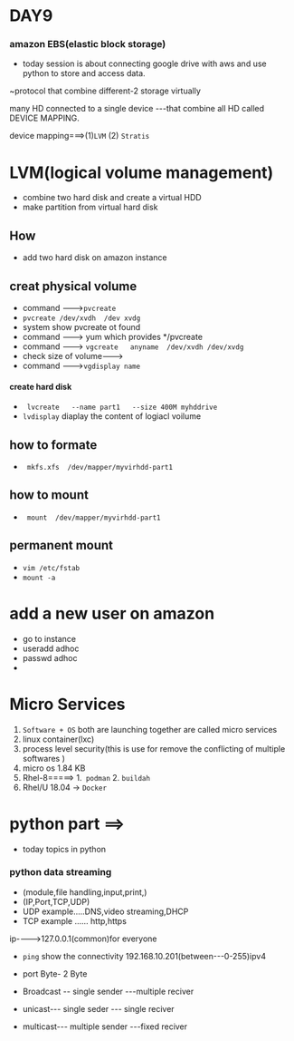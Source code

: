 #  DAY9

### amazon EBS(elastic block storage)
* today session is about  connecting google drive with aws and use python to store and access data.

~protocol that combine different-2 storage virtually

many HD connected to a single device ---that combine all HD called DEVICE MAPPING.

device mapping===>(1)`LVM`
                  (2) `Stratis`
# LVM(logical volume management)

* combine two hard disk and create a virtual HDD
* make partition from virtual hard disk

## How

* add two hard disk on amazon instance
## creat physical volume
* command --->`` pvcreate ``
* ``pvcreate /dev/xvdh  /dev xvdg``
* system show pvcreate ot found
* command ---> yum which provides */pvcreate
* command ---> ``vgcreate   anyname  /dev/xvdh /dev/xvdg``
* check size of volume--->
* command --->``vgdisplay name``
####  create hard disk
* ``` lvcreate   --name part1   --size 400M myhddrive```
* ``lvdisplay`` diaplay the content of logiacl voilume

## how to formate
* `` mkfs.xfs  /dev/mapper/myvirhdd-part1``
## how to mount
* `` mount  /dev/mapper/myvirhdd-part1``
## permanent mount
* ``vim /etc/fstab``
* `` mount -a ``


# add a new user on amazon 
* go to instance
* useradd adhoc
* passwd adhoc
* 


# Micro Services
1. ``Software + OS`` both are launching together are called micro services
 1. linux container(lxc)
 2. process level security(this is use for remove the conflicting of multiple softwares ) 
 4. micro os 1.84 KB
 5. Rhel-8=====> 1.`` podman``
               2. ``buildah``
6. Rhel/U 18.04 -> ``Docker``             

# python part ==>
* today topics in python
### python data streaming
* (module,file handling,input,print,)
* (IP,Port,TCP,UDP)
* UDP example.....DNS,video streaming,DHCP
* TCP example ...... http,https

ip---->127.0.0.1(common)for everyone
*  ``ping`` show  the connectivity
192.168.10.201(between---0-255)ipv4
* port Byte- 2 Byte 

* Broadcast -- single sender ---multiple reciver
* unicast--- single seder --- single reciver
* multicast--- multiple sender ---fixed reciver



